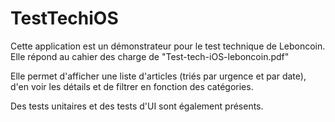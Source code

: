 # TestTechiOS

Cette application est un démonstrateur pour le test technique de Leboncoin.
Elle répond au cahier des charge de "Test-tech-iOS-leboncoin.pdf"

Elle permet d'afficher une liste d'articles (triés par urgence et par date), d'en voir les détails et de filtrer en fonction des catégories.

Des tests unitaires et des tests d'UI sont également présents.
